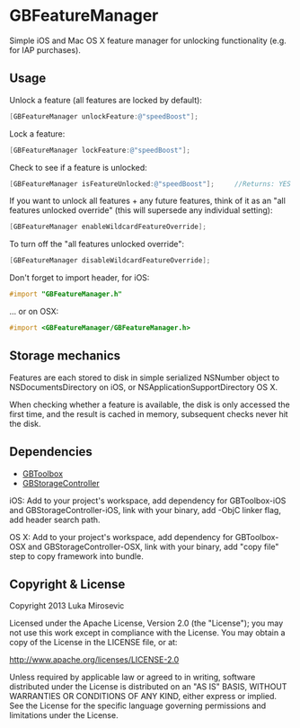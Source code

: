 GBFeatureManager
============

Simple iOS and Mac OS X feature manager for unlocking functionality (e.g. for IAP purchases).

Usage
------------

Unlock a feature (all features are locked by default):

```objective-c
[GBFeatureManager unlockFeature:@"speedBoost"];
```

Lock a feature:

```objective-c
[GBFeatureManager lockFeature:@"speedBoost"];
```

Check to see if a feature is unlocked:

```objective-c
[GBFeatureManager isFeatureUnlocked:@"speedBoost"];		//Returns: YES or NO
```

If you want to unlock all features + any future features, think of it as an "all features unlocked override" (this will supersede any individual setting):

```objective-c
[GBFeatureManager enableWildcardFeatureOverride];
```

To turn off the "all features unlocked override":

```objective-c
[GBFeatureManager disableWildcardFeatureOverride];
```

Don't forget to import header, for iOS:

```objective-c
#import "GBFeatureManager.h"
```

... or on OSX:

```objective-c
#import <GBFeatureManager/GBFeatureManager.h>
```

Storage mechanics
------------

Features are each stored to disk in simple serialized NSNumber object to NSDocumentsDirectory on iOS, or NSApplicationSupportDirectory OS X.

When checking whether a feature is available, the disk is only accessed the first time, and the result is cached in memory, subsequent checks never hit the disk.

Dependencies
------------

* [GBToolbox](https://github.com/lmirosevic/GBToolbox)
* [GBStorageController](https://github.com/lmirosevic/GBStorageController)

iOS: Add to your project's workspace, add dependency for GBToolbox-iOS and GBStorageController-iOS, link with your binary, add -ObjC linker flag, add header search path.

OS X: Add to your project's workspace, add dependency for GBToolbox-OSX and GBStorageController-OSX, link with your binary, add "copy file" step to copy framework into bundle.

Copyright & License
------------

Copyright 2013 Luka Mirosevic

Licensed under the Apache License, Version 2.0 (the "License"); you may not use this work except in compliance with the License. You may obtain a copy of the License in the LICENSE file, or at:

http://www.apache.org/licenses/LICENSE-2.0

Unless required by applicable law or agreed to in writing, software distributed under the License is distributed on an "AS IS" BASIS, WITHOUT WARRANTIES OR CONDITIONS OF ANY KIND, either express or implied. See the License for the specific language governing permissions and limitations under the License.